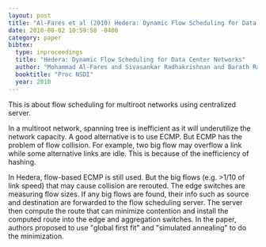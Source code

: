 ```yaml
---
layout: post
title: "Al-Fares et al (2010) Hedera: Dynamic Flow Scheduling for Data Center Networks (NSDI)"
date: 2010-08-02 10:59:58 -0400
category: paper
bibtex:
  type: inproceedings
  title: "Hedera: Dynamic Flow Scheduling for Data Center Networks"
  author: "Mohammad Al-Fares and Sivasankar Radhakrishnan and Barath Raghavan and Nelson Huang and Amin Vahdat"
  booktitle: "Proc NSDI"
  year: 2010
---
```

This is about flow scheduling for multiroot networks using centralized server.

In a multiroot network, spanning tree is inefficient as it will underutilize the network capacity. A good alternative is to use ECMP. But ECMP has the problem of flow collision. For example, two big flow may overflow a link while some alternative links are idle. This is because of the inefficiency of hashing.

In Hedera, flow-based ECMP is still used. But the big flows (e.g. >1/10 of link speed) that may cause collision are rerouted. The edge switches are measuring flow sizes. If any big flows are found, their info such as source and destination are forwarded to the flow scheduling server. The server then compute the route that can minimize contention and install the computed route into the edge and aggregation switches. In the paper, authors proposed to use "global first fit" and "simulated annealing" to do the minimization.
